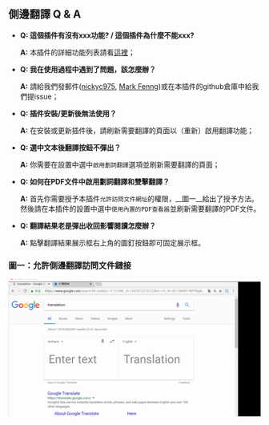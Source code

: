 ## 側邊翻譯 Q & A

* __Q: 這個插件有沒有xxx功能? / 這個插件為什麼不能xxx?__
  
  __A:__ 本插件的詳細功能列表請看[這裡](./插件介紹.md)；

* __Q: 我在使用過程中遇到了問題，該怎麼辦？__

  __A:__ 請給我們發郵件([nickyc975](mailto:chenjinlong2016@outlook.com), [Mark Fenng](mailto:f18846188605@gmail.com))或在本插件的github倉庫中給我們提issue；

* __Q: 插件安裝/更新後無法使用？__

  __A:__ 在安裝或更新插件後，請刷新需要翻譯的頁面以（重新）啟用翻譯功能；

* __Q: 選中文本後翻譯按鈕不彈出？__

  __A:__ 你需要在設置中選中`啟用劃詞翻譯`選項並刷新需要翻譯的頁面；

* __Q: 如何在PDF文件中啟用劃詞翻譯和雙擊翻譯？__

  __A:__ 首先你需要授予本插件`允許訪問文件網址`的權限，__圖一__給出了授予方法。然後請在本插件的設置中選中`使用內置的PDF查看器`並刷新需要翻譯的PDF文件。

* __Q: 翻譯結果老是彈出收回影響閱讀怎麼辦？__

  __A:__ 點擊翻譯結果展示框右上角的圖釘按鈕即可固定展示框。

### 圖一：允許側邊翻譯訪問文件鏈接

![grant_access](../../images/grant_access.gif)
